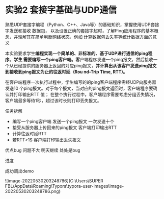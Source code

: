 # 实验2 套接字基础与UDP通信

熟悉UDP套接字编程（Python、C++、Java等）的基础知识，掌握使用UDP套接字发送和接收 数据包， 以及设置正确的套接字超时，了解Ping应用程序的基本概念，并理解其在简单判断网络状态，例如 计算数据包丢失率等统计数据方面的意义

本实验要求学生**编程实现一个简单的、非标准的、基于UDP进行通信的ping程序**。**学生 需要编写一个ping客户端。客**户端程序发送一个ping报文，然后接收一个从已经提供的服务器上返回的对应ping报文，**并计算出从该客户发送ping报文到接收到ping报文为止的往返时延（Rou nd-Trip Time, RTT)。**

在客户端程序一次执行过程中，学生编写的的ping客户端程序需经UDP向服务器发送10 个ping报文。对于每个报文，当对应的ping报文返回时，客户端程序要确认并打印输出RTT 值； 在整个执行过程中，客户端程序需要考虑分组丢失情况，客户端最多等待1秒，超过该时长则打印丢失报文。

任务拆解

- 编写一个ping客户端 发送一个ping报文 一次发送十个
- 接受从服务器上传回来的ping报文 客户端打印输出RTT
- 计算往返时延RTT
- 若RTT>1S 客户端打印输出丢失报文

优点bug 问题不大 明天继续  处处是bug

进度

成功调出demo

![image-20220530203248786](C:\Users\SUPER FBL\AppData\Roaming\Typora\typora-user-images\image-20220530203248786.png)

